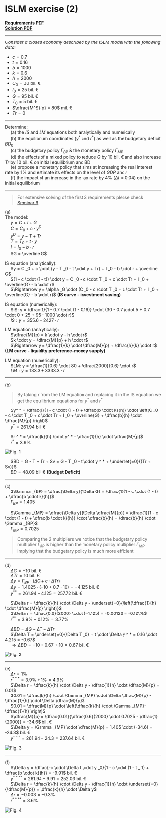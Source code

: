 # ISLM exercise (2)

<ins>[**Requirements PDF**](./seminar%20pdfs/S10.%20ISLM%20Exercise%20Requirements.pdf)  
<ins>[**Solution PDF**](./seminar%20pdfs/S10.%20ISLM%20Exercise%20Solved.pdf)

---
*Consider a closed economy described by the ISLM model with the following data:*  
- $c = 0.7$
- $t = 0.16$
- $b = 1000$
- $k = 0.6$
- $h = 2000$
- $C _0 = 30$ bil. &euro;
- $I _0 = 25$ bil. &euro;
- $G = 95$ bil. &euro;
- $T _0 = 5$ bil. &euro;
- $\dfrac{M^S}{p} = 80$ mil. &euro;
- $Tr = 0$

---

Determine:  
&emsp; (a) the $IS$ and $LM$ equations both analytically and numerically  
&emsp; (b) the equilibrium coordinates ($y ^ *$ and $r ^ *$) as well as the budgetary deficit $BD _0$  
&emsp; (c) the budgetary policy $\Gamma _{BP}$ & the monetary policy $\Gamma _{MP}$  
&emsp; (d) the effects of a mixed policy to reduce $G$ by $10$ bil. &euro; and also increase $Tr$ by $10$ bil. &euro; on initial equilibrium and BD  
&emsp; (e) propose a monetary policy that aims at increasing the real interest rate by $1\%$ and estimate its effects on the level of $GDP$ and $r$  
&emsp; (f) the impact of an increase in the tax rate by 4% ($\Delta t = 0.04$) on the initial equilibrium  

---

> For extensive solving of the first 3 requirements please check [Seminar 9](./09.%20ISLM%20exercise%20(1).html)

(a)  
The model:  
&emsp; $y = C + I + G$  
&emsp; $C = C _0 + c \cdot y ^D$  
&emsp; $y ^D = y - T + Tr$  
&emsp; $T = T _0 + t \cdot y$  
&emsp; $I = I _0 - b \cdot r$  
&emsp; $G = \overline G$  

IS equation (analytically):  
&emsp; $y = C _0 + c \cdot (y - T _0 - t \cdot y + Tr) + I _0 - b \cdot r + \overline G$  
&emsp; $(1 - c \cdot (1 - t)) \cdot y = C _0 - c \cdot T _0 + c \cdot Tr + I _0 + \overline{G} - b \cdot r$  
&emsp; $\Rightarrow y = \alpha _G \cdot (C _0 - c \cdot T _0 + c \cdot Tr + I _0 + \overline{G} - b \cdot r)$ **(IS curve - investment saving)**  

IS equation (numerically):  
&emsp; $IS: y = \dfrac{1}{1 - 0.7 \cdot (1 - 0.16)} \cdot (30 - 0.7 \cdot 5 + 0.7 \cdot 0 + 25 + 95 - 1000 \cdot r)$  
&emsp; $IS: y = 355.6 - 2427 \cdot r$  

LM equation (analytically):  
&emsp; $\dfrac{M}{p} = k \cdot y - h \cdot r$  
&emsp; $k \cdot y = \dfrac{M}{p} + h \cdot r$  
&emsp; $\Rightarrow y = \dfrac{1}{k} \cdot \dfrac{M}{p} + \dfrac{h}{k} \cdot r$ **(LM curve - liquidity preference-money supply)**  

LM equation (numerically):  
&emsp; $LM: y = \dfrac{1}{0.6} \cdot 80 + \dfrac{2000}{0.6} \cdot r$  
&emsp; $LM: y = 133.3 + 3333.3 \cdot r$  

---

(b)  
> By taking r from the LM equation and replacing it in the IS equation we get the equilibrium equations for $y ^ *$ and $r ^ *$  

&emsp; $y^ * = \dfrac{1}{1 - c \cdot (1 - t) + \dfrac{b \cdot k}{h}} \cdot \left(C _0 - c \cdot T _0 + c \cdot Tr + I _0 + \overline{G} + \dfrac{b}{h} \cdot \dfrac{M}{p} \right)$  
&emsp; $y ^ * = 261.94$ bil. &euro;  

&emsp; $r ^ * = \dfrac{k}{h} \cdot y^ * - \dfrac{1}{h} \cdot \dfrac{M}{p}$  
&emsp; $r ^ * = 3.9\%$  

![Fig. 1](images/S10.%20Fig1.png)

&emsp; $BD = G - T + Tr + Sv = G - T _0 - t \cdot y ^ * + \underset{=0}{(Tr + Sv)}$  
&emsp; $BD = 48.09$ bil. &euro; **(Budget Deficit)**  

---

(c)  
&emsp; $\Gamma _{BP} = \dfrac{\Delta y}{\Delta G} = \dfrac{1}{1 - c \cdot (1 - t) + \dfrac{b \cdot k}{h}}$  
&emsp; $\Gamma _{BP} = 1.405$  

&emsp; $\Gamma _{MP} = \dfrac{\Delta y}{\Delta \dfrac{M}{p}} = \dfrac{1}{1 - c \cdot (1 - t) + \dfrac{b \cdot k}{h}} \cdot \dfrac{b}{h} = \dfrac{b}{h} \cdot \Gamma _{BP}$  
&emsp; $\Gamma _{MP} = 0.7025$  
> Comparing the 2 multipliers we notice that the budgetary policy multiplier $\Gamma _{BP}$ is higher than the monetary policy multiplier $\Gamma _{MP}$ implying that the budgetary policy is much more efficient

---

(d)  
&emsp; $\Delta G = -10$ bil. &euro;  
&emsp; $\Delta Tr = 10$ bil. &euro;  
&emsp; $\Delta y = \Gamma _{BP} \cdot (\Delta G + c \cdot \Delta Tr)$  
&emsp; $\Delta y = 1.4025 \cdot (-10 + 0.7 \cdot 10) = -4.125$ bil. &euro;  
&emsp; $y ^ { * * } = 261.94 - 4.125 = 257.72$ bil. &euro;  

&emsp; $\Delta r = \dfrac{k}{h} \cdot \Delta y - \underset{=0}{\left(\dfrac{1}{h} \cdot \dfrac{M}{p} \right)}$  
&emsp; $\Delta r = \dfrac{0.6}{2000} \cdot (-4.125) = -0.00126 = -0.12\%$  
&emsp; $r ^ { * * } = 3.9\% - 0.12\% = 3.77\%$  

&emsp; $\Delta BD = \Delta G - \Delta T - \Delta Tr$  
&emsp; $\Delta T = \underset{=0}{\Delta T _0} + t \cdot \Delta y ^ * = 0.16 \cdot 4.215 = -0.67$  
&emsp; $\Rightarrow \Delta BD = -10 + 0.67 + 10 = 0.67$ bil. &euro;  

![Fig. 2](images/S10.%20Fig2.png)

---

(e)  
&emsp; $\Delta r = 1\%$  
&emsp; $r ^ { * * * } = 3.9\% + 1\% = 4.9\%$  
&emsp; $\Delta r = \dfrac{k}{h} \cdot \Delta y - \dfrac{1}{h} \cdot \dfrac{M}{p} = 0.01$  
&emsp; $0.01 = \dfrac{k}{h} \cdot \Gamma _{MP} \cdot \Delta \dfrac{M}{p} - \dfrac{1}{h} \cdot \Delta \dfrac{M}{p}$  
&emsp; $0.01 = \dfrac{M}{p} \cdot \left(\dfrac{k}{h} \cdot \Gamma _{MP}- \dfrac{1}{h} \right)$  
&emsp; $\dfrac{M}{p} = \dfrac{0.01}{\dfrac{0.6}{2000} \cdot 0.7025 - \dfrac{1}{2000}} = -34.6$ bil. &euro;  
&emsp; $\Delta y = \Gamma _{MP} \cdot \dfrac{M}{p} = 1.405 \cdot (-34.6) = -24.3$ bil. &euro;  
&emsp; $y ^ { * * * } = 261.94 - 24.3 = 237.64$ bil. &euro;  

![Fig. 3](images/S10.%20Fig3.png)

---

(f)  
&emsp; $\Delta y = \dfrac{-c \cdot \Delta t \cdot y _0}{1 - c \cdot (1 - t _ 1) + \dfrac{b \cdot k}{h}} = -9.91$ bil. &euro;  
&emsp; $y ^ { * * * * } = 261.94 - 9.91 = 252.03$ bil. &euro;  
&emsp; $\Delta r = \dfrac{k}{h} \cdot \Delta y - \dfrac{1}{h} \cdot \underset{=0}{\dfrac{M}{p}} = \dfrac{k}{h} \cdot \Delta y$  
&emsp; $\Delta r = -0.003 = -0.3\%$  
&emsp; $r ^ { * * * * } = 3.6\%$  

![Fig. 4](images/S10.%20Fig4.png)